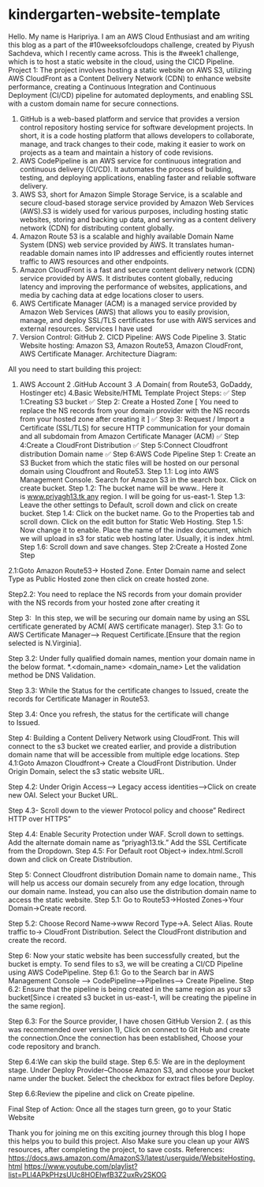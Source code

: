 # kindergarten-website-template





Hello. My name is Haripriya. I am an AWS Cloud Enthusiast and am writing this blog as a part of the #10weeksofcloudops challenge, created by Piyush Sachdeva, which I recently came across. This is the #week1 challenge, which is to host a static website in the cloud, using the CICD Pipeline.
Project 1:
The project involves hosting a static website on AWS S3, utilizing AWS CloudFront as a Content Delivery Network (CDN) to enhance website performance, creating a Continuous Integration and Continuous Deployment (CI/CD) pipeline for automated deployments, and enabling SSL with a custom domain name for secure connections.
1. GitHub is a web-based platform and service that provides a version control repository hosting service for software development projects. In short, it is a code hosting platform that allows developers to collaborate, manage, and track changes to their code, making it easier to work on projects as a team and maintain a history of code revisions.
2. AWS CodePipeline is an AWS service for continuous integration and continuous delivery (CI/CD). It automates the process of building, testing, and deploying applications, enabling faster and reliable software delivery.
3. AWS S3, short for Amazon Simple Storage Service, is a scalable and secure cloud-based storage service provided by Amazon Web Services (AWS).S3 is widely used for various purposes, including hosting static websites, storing and backing up data, and serving as a content delivery network (CDN) for distributing content globally.
4. Amazon Route 53 is a scalable and highly available Domain Name System (DNS) web service provided by AWS. It translates human-readable domain names into IP addresses and efficiently routes internet traffic to AWS resources and other endpoints.
5. Amazon CloudFront is a fast and secure content delivery network (CDN) service provided by AWS. It distributes content globally, reducing latency and improving the performance of websites, applications, and media by caching data at edge locations closer to users.
6. AWS Certificate Manager (ACM) is a managed service provided by Amazon Web Services (AWS) that allows you to easily provision, manage, and deploy SSL/TLS certificates for use with AWS services and external resources.
Services I have used
1. Version Control: GitHub 2. CICD Pipeline: AWS Code Pipeline 3. Static Website hosting: Amazon S3, Amazon Route53, Amazon CloudFront, AWS Certificate Manager. Architecture Diagram: 

All you need to start building this project:
1. AWS Account
2 .GitHub Account
3 .A Domain( from Route53, GoDaddy, Hostinger etc)
4.Basic Website/HTML Template
Project Steps: ✅ Step 1:Creating S3 bucket ✅ Step 2: Create a Hosted Zone [ You need to replace the NS records from your domain provider with the NS records from your hosted zone after creating it ] ✅ Step 3: Request / Import a Certificate (SSL/TLS) for secure HTTP communication for your domain and all subdomain from Amazon Certificate Manager (ACM) ✅ Step 4:Create a CloudFront Distribution ✅ Step 5:Connect Cloudfront distribution Domain name ✅ Step 6:AWS Code Pipeline Step 1: Create an S3 Bucket from which the static files will be hosted on our personal domain using Cloudfront and Route53. Step 1.1: Log into AWS Management Console. Search for Amazon S3 in the search box. Click on create bucket. Step 1.2: The bucket name will be www.<domainname>. Here it is www.priyagh13.tk any region. I will be going for us-east-1.
Step 1.3: Leave the other settings to Default, scroll down and click on create bucket.
Step 1.4: Click on the bucket name. Go to the Properties tab and scroll down. Click on the edit button for Static Web Hosting.
Step 1.5: Now change it to enable. Place the name of the index document, which we will upload in s3 for static web hosting later. Usually, it is index .html.
Step 1.6: Scroll down and save changes. Step 2:Create a Hosted Zone Step

2.1:Goto Amazon Route53→ Hosted Zone. Enter Domain name and select Type as Public Hosted zone then click on create hosted zone. 

Step2.2: You need to replace the NS records from your domain provider with the NS records from your hosted zone after creating it

Step 3:  In this step, we will be securing our domain name by using an SSL certificate generated by ACM( AWS certificate manager).
Step 3.1: Go to AWS Certificate Manager—> Request Certificate.[Ensure that the region selected is N.Virginia].

Step 3.2: Under fully qualified domain names, mention your domain name in the below format.
*.<domain_name>
<domain_name>
Let the validation method be DNS Validation.

Step 3.3: While the Status for the certificate changes to Issued, create the records for Certificate Manager in Route53.

Step 3.4: Once you refresh, the status for the certificate will change to Issued.

Step 4: Building a Content Delivery Network using CloudFront. This will connect to the s3 bucket we created earlier, and provide a distribution domain name that will be accessible from multiple edge locations.
Step 4.1:Goto Amazon Cloudfront→ Create a CloudFront Distribution. Under Origin Domain, select the s3 static website URL.

Step 4.2: Under Origin Access—> Legacy access identities—>Click on create new OAI.
Select your Bucket URL.

Step 4.3- Scroll down to the viewer Protocol policy and choose” Redirect HTTP over HTTPS”

Step 4.4: Enable Security Protection under WAF. Scroll down to settings. Add the alternate domain name as “priyagh13.tk.”
Add the SSL Certificate from the Dropdown.
Step 4.5: For Default root Object→ index.html.Scroll down and click on Create Distribution.


Step 5: Connect Cloudfront distribution Domain name to domain name., This will help us access our domain securely from any edge location, through our domain name.
Instead, you can also use the distribution domain name to access the static website.
Step 5.1: Go to Route53→Hosted Zones→Your Domain→Create record.

Step 5.2: Choose Record Name→www Record Type→A. Select Alias. Route traffic to→ CloudFront Distribution. Select the CloudFront distribution and create the record.

Step 6: Now your static website has been successfully created, but the bucket is empty. To send files to s3, we will be creating a CI/CD Pipeline using AWS CodePipeline.
Step 6.1: Go to the Search bar in AWS Management Console --> CodePipeline-->Pipelines--> Create Pipeline.
Step 6.2: Ensure that the pipeline is being created in the same region as your s3 bucket[Since i created s3 bucket in us-east-1, will be creating the pipeline in the same region].

Step 6.3: For the Source provider, I have chosen GitHub Version 2. ( as this was recommended over version 1), Click on connect to Git Hub and create the connection.Once the connection has been established, Choose your code repository and branch.


Step 6.4:We can skip the build stage.
Step 6.5: We are in the deployment stage. Under Deploy Provider–Choose Amazon S3, and choose your bucket name under the bucket. Select the checkbox for extract files before Deploy.

Step 6.6:Review the pipeline and click on Create pipeline.

Final Step of Action: Once all the stages turn green, go to your Static Website

Thank you for joining me on this exciting journey through this blog I hope this helps you to build this project.
Also Make sure you clean up your AWS resources, after completing the project, to save costs.
References:
https://docs.aws.amazon.com/AmazonS3/latest/userguide/WebsiteHosting.html
https://www.youtube.com/playlist?list=PLl4APkPHzsUUc8HOEIwfB3Z2uxRv2SKOG





